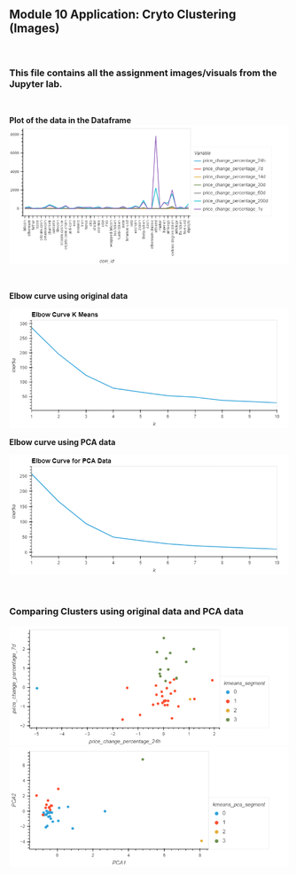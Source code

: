 ## Module 10 Application: Cryto Clustering (Images)
<br />

### This file contains all the assignment images/visuals from the Jupyter lab.

<br />

**Plot of the data in the Dataframe**
![Alt text](Images/Image1_Dataframe.png)

<br />

**Elbow curve using original data**

![Alt text](Images/Image2_ElbowCurve.png)


**Elbow curve using PCA data**

![Alt text](Images/Image4_ElbowCurve2.png)

<br />

### Comparing Clusters using original data and PCA data

![Alt text](Images/Image3_ScatterPlot.png)![Alt text](Images/Image5_ScatterPlot2.png)
